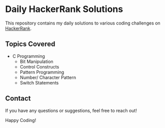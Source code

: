 # Daily HackerRank Solutions

This repository contains my daily solutions to various coding challenges on [HackerRank](https://www.hackerrank.com/).

## Topics Covered

- C Programming
  - Bit Manipulation
  - Control Constructs
  - Pattern Programming
  - Number/ Character Pattern
  - Switch Statements

## Contact

If you have any questions or suggestions, feel free to reach out!

Happy Coding!
